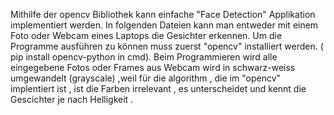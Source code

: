 Mithilfe der opencv Bibliothek kann einfache "Face Detection" Applikation implementiert werden. In folgenden Dateien kann man entweder mit einem Foto oder Webcam eines Laptops die Gesichter erkennen. Um die Programme ausführen zu können muss zuerst "opencv" installiert werden. ( pip install opencv-python in cmd). Beim Programmieren wird alle eingegebene Fotos oder Frames aus Webcam wird in schwarz-weiss umgewandelt (grayscale) ,weil für die algorithm , die im "opencv" implentiert ist , ist die Farben irrelevant , es unterscheidet und kennt die Gescichter je nach Helligkeit .
